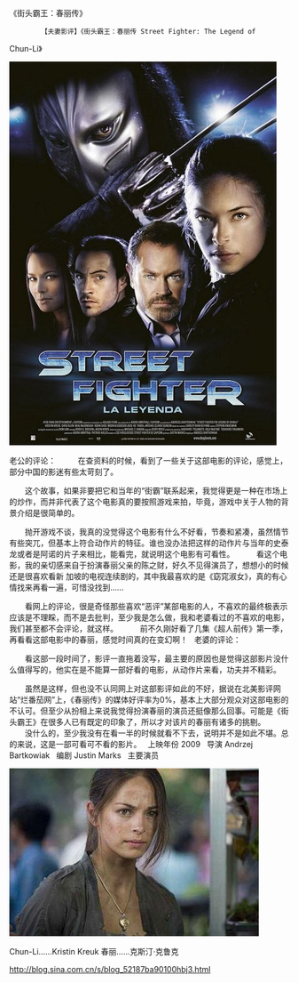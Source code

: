 《街头霸王：春丽传》

			【夫妻影评】《街头霸王：春丽传 Street Fighter: The Legend of
Chun-Li》

![](./img/52187ba9t840416a19948&690.jpg)



老公的评论：
 
　　在查资料的时候，看到了一些关于这部电影的评论，感觉上，部分中国的影迷有些太苛刻了。
 

　　这个故事，如果非要把它和当年的“街霸”联系起来，我觉得更是一种在市场上的炒作，而并非代表了这个电影真的要按照游戏来拍，毕竟，游戏中关于人物的背景介绍是很简单的。
 

　　抛开游戏不谈，我真的没觉得这个电影有什么不好看，节奏和紧凑，虽然情节有些突兀，但基本上符合动作片的特征。谁也没办法把这样的动作片与当年的史泰龙或者是阿诺的片子来相比，能看完，就说明这个电影有可看性。
 
　　看这个电影，我的亲切感来自于扮演春丽父亲的陈之财，好久不见得演员了，想想小的时候还是很喜欢看新
加坡的电视连续剧的，其中我最喜欢的是《窈窕淑女》，真的有心情找来再看一遍，可惜没找到……
 

　　看网上的评论，很是奇怪那些喜欢“恶评”某部电影的人，不喜欢的最终极表示应该是不理睬，而不是去批判，至少我是怎么做，我和老婆看过的不喜欢的电影，我们甚至都不会评论，就这样。
 
　　前不久刚好看了几集《超人前传》第一季，再看看这部电影中的春丽，感觉时间真的在变幻啊！
 
老婆的评论：
 

　　看这部一段时间了，影评一直拖着没写，最主要的原因也是觉得这部影片没什么值得写的，他实在是不能算一部好看的电影，从动作片来看，功夫并不精彩。
 

　　虽然是这样，但也没不认同网上对这部影评如此的不好，据说在北美影评网站“烂番茄网”上，《春丽传》的媒体好评率为0%，基本上大部分观众对这部电影的不认可。但至少从扮相上来说我觉得扮演春丽的演员还挺像那么回事。可能是《街头霸王》在很多人已有既定的印象了，所以才对该片的春丽有诸多的挑剔。
 
　　没什么的，至少我没有在看一半的时候就看不下去，说明并不是如此不堪。总的来说，这是一部可看可不看的影片。
 
上映年份 2009
 
导演
Andrzej Bartkowiak
 
编剧
Justin Marks
 
主要演员

![](./img/52187ba9t8404197f3a05&690.jpg)


Chun-Li……Kristin Kreuk
春丽……克斯汀·克鲁克							
		
http://blog.sina.com.cn/s/blog_52187ba90100hbj3.html
